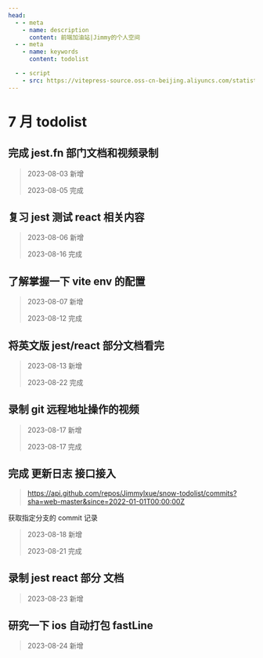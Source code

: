 ```yaml
---
head:
  - - meta
    - name: description
      content: 前端加油站|Jimmy的个人空间
  - - meta
    - name: keywords
      content: todolist

  - - script
    - src: https://vitepress-source.oss-cn-beijing.aliyuncs.com/statistics.js
---
```


# 7 月 todolist

## 完成 jest.fn 部门文档和视频录制

> 2023-08-03 新增
>
> 2023-08-05 完成

## 复习 jest 测试 react 相关内容

> 2023-08-06 新增
>
> 2023-08-16 完成

## 了解掌握一下 vite env 的配置

> 2023-08-07 新增
>
> 2023-08-12 完成

## 将英文版 jest/react 部分文档看完

> 2023-08-13 新增
>
> 2023-08-22 完成

## 录制 git 远程地址操作的视频

> 2023-08-17 新增
>
> 2023-08-17 完成

## 完成 更新日志 接口接入

> https://api.github.com/repos/Jimmylxue/snow-todolist/commits?sha=web-master&since=2022-01-01T00:00:00Z

获取指定分支的 commit 记录

> 2023-08-18 新增
>
> 2023-08-21 完成

## 录制 jest react 部分 文档

> 2023-08-23 新增

## 研究一下 ios 自动打包 fastLine

> 2023-08-24 新增
